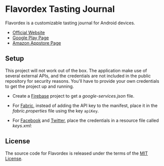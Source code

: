 # Flavordex Tasting Journal

Flavordex is a customizable tasting journal for Android devices.

   * [Official Website](http://flavordex.com/)
   * [Google Play Page](https://play.google.com/store/apps/details?id=com.ultramegasoft.flavordex2)
   * [Amazon Appstore Page](https://www.amazon.com/gp/mas/dl/android?p=com.ultramegasoft.flavordex2)

## Setup

This project will not work out of the box. The application make use of several external APIs, and
the credentials are not included in the public repository for security reasons. You'll have to
provide your own credentials to get the project up and running.

   * Create a [Firebase](https://firebase.google.com/) project to get a *google-services.json* file.
   * For [Fabric](https://get.fabric.io/), instead of adding the API key to the manifest, place it
     in the *fabric.properties* file using the key `apiKey`.
   * For [Facebook](https://developers.facebook.com/) and [Twitter](https://apps.twitter.com/),
     place the credentials in a resource file called *keys.xml*:
   
        <?xml version="1.0" encoding="utf-8"?>
        <resources>
            <string name="facebook_app_id" translatable="false"></string>
            <string name="twitter_key" translatable="false"></string>
            <string name="twitter_secret" translatable="false"></string>
        </resources>

## License

The source code for Flavordex is released under the terms of the
[MIT License](http://sguidetti.mit-license.org/).
